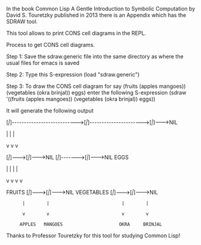 In the book Common Lisp A Gentle Introduction to Symbolic Computation by David S. Touretzky published in 2013 there is an Appendix which has the SDRAW tool.

This tool allows to print CONS cell diagrams in the REPL.

Process to get CONS cell diagrams.

Step 1: Save the sdraw.generic file into the same directory as where the usual files for emacs is saved

Step 2: Type this S-expression  (load "sdraw.generic")

Step 3: To draw the CONS cell diagram for say (fruits (apples mangoes)) (vegetables (okra brinjal)) eggs) enter the following S-expression (sdraw '((fruits (apples mangoes)) (vegetables (okra brinjal)) eggs))

It will generate the following output


[*|*]--------------------------->[*|*]---------------------->[*|*]--->NIL

 |                                |                           |
 
 v                                v                           v
 
[*|*]--->[*|*]--->NIL            [*|*]------->[*|*]--->NIL   EGGS

 |        |                       |            |
 
 v        v                       v            v
 
FRUITS   [*|*]--->[*|*]--->NIL   VEGETABLES   [*|*]--->[*|*]--->NIL

          |        |                           |        |
          
          v        v                           v        v
          
         APPLES   MANGOES                     OKRA     BRINJAL
         


Thanks to Professor Touretzky for this tool for studying Common Lisp!
